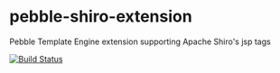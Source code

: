 # pebble-shiro-extension
Pebble Template Engine extension supporting Apache Shiro's jsp tags

[![Build Status](https://travis-ci.org/hectorlf/pebble-shiro-extension.svg)](https://travis-ci.org/hectorlf/pebble-shiro-extension)